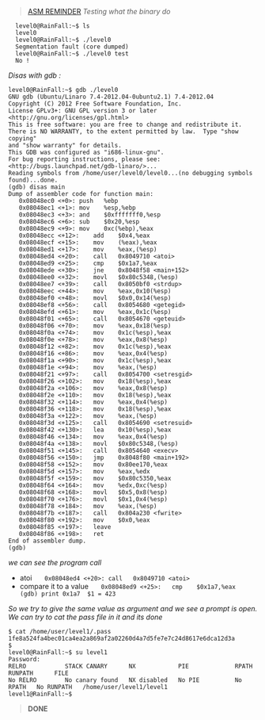 > [ASM REMINDER](https://beta.hackndo.com/assembly-basics/)
_Testing what the binary do_

  ``` 
    level0@RainFall:~$ ls
    level0
    level0@RainFall:~$ ./level0 
    Segmentation fault (core dumped)
    level0@RainFall:~$ ./level0 test
    No !
  ```

_Disas with gdb :_
```
level0@RainFall:~$ gdb ./level0
GNU gdb (Ubuntu/Linaro 7.4-2012.04-0ubuntu2.1) 7.4-2012.04
Copyright (C) 2012 Free Software Foundation, Inc.
License GPLv3+: GNU GPL version 3 or later <http://gnu.org/licenses/gpl.html>
This is free software: you are free to change and redistribute it.
There is NO WARRANTY, to the extent permitted by law.  Type "show copying"
and "show warranty" for details.
This GDB was configured as "i686-linux-gnu".
For bug reporting instructions, please see:
<http://bugs.launchpad.net/gdb-linaro/>...
Reading symbols from /home/user/level0/level0...(no debugging symbols found)...done.
(gdb) disas main
Dump of assembler code for function main:
   0x08048ec0 <+0>:	push   %ebp
   0x08048ec1 <+1>:	mov    %esp,%ebp
   0x08048ec3 <+3>:	and    $0xfffffff0,%esp
   0x08048ec6 <+6>:	sub    $0x20,%esp
   0x08048ec9 <+9>:	mov    0xc(%ebp),%eax
   0x08048ecc <+12>:	add    $0x4,%eax
   0x08048ecf <+15>:	mov    (%eax),%eax
   0x08048ed1 <+17>:	mov    %eax,(%esp)
   0x08048ed4 <+20>:	call   0x8049710 <atoi>
   0x08048ed9 <+25>:	cmp    $0x1a7,%eax
   0x08048ede <+30>:	jne    0x8048f58 <main+152>
   0x08048ee0 <+32>:	movl   $0x80c5348,(%esp)
   0x08048ee7 <+39>:	call   0x8050bf0 <strdup>
   0x08048eec <+44>:	mov    %eax,0x10(%esp)
   0x08048ef0 <+48>:	movl   $0x0,0x14(%esp)
   0x08048ef8 <+56>:	call   0x8054680 <getegid>
   0x08048efd <+61>:	mov    %eax,0x1c(%esp)
   0x08048f01 <+65>:	call   0x8054670 <geteuid>
   0x08048f06 <+70>:	mov    %eax,0x18(%esp)
   0x08048f0a <+74>:	mov    0x1c(%esp),%eax
   0x08048f0e <+78>:	mov    %eax,0x8(%esp)
   0x08048f12 <+82>:	mov    0x1c(%esp),%eax
   0x08048f16 <+86>:	mov    %eax,0x4(%esp)
   0x08048f1a <+90>:	mov    0x1c(%esp),%eax
   0x08048f1e <+94>:	mov    %eax,(%esp)
   0x08048f21 <+97>:	call   0x8054700 <setresgid>
   0x08048f26 <+102>:	mov    0x18(%esp),%eax
   0x08048f2a <+106>:	mov    %eax,0x8(%esp)
   0x08048f2e <+110>:	mov    0x18(%esp),%eax
   0x08048f32 <+114>:	mov    %eax,0x4(%esp)
   0x08048f36 <+118>:	mov    0x18(%esp),%eax
   0x08048f3a <+122>:	mov    %eax,(%esp)
   0x08048f3d <+125>:	call   0x8054690 <setresuid>
   0x08048f42 <+130>:	lea    0x10(%esp),%eax
   0x08048f46 <+134>:	mov    %eax,0x4(%esp)
   0x08048f4a <+138>:	movl   $0x80c5348,(%esp)
   0x08048f51 <+145>:	call   0x8054640 <execv>
   0x08048f56 <+150>:	jmp    0x8048f80 <main+192>
   0x08048f58 <+152>:	mov    0x80ee170,%eax
   0x08048f5d <+157>:	mov    %eax,%edx
   0x08048f5f <+159>:	mov    $0x80c5350,%eax
   0x08048f64 <+164>:	mov    %edx,0xc(%esp)
   0x08048f68 <+168>:	movl   $0x5,0x8(%esp)
   0x08048f70 <+176>:	movl   $0x1,0x4(%esp)
   0x08048f78 <+184>:	mov    %eax,(%esp)
   0x08048f7b <+187>:	call   0x804a230 <fwrite>
   0x08048f80 <+192>:	mov    $0x0,%eax
   0x08048f85 <+197>:	leave  
   0x08048f86 <+198>:	ret    
End of assembler dump.
(gdb) 
```
_we can see the program call_
- atoi 
```   0x08048ed4 <+20>:	call   0x8049710 <atoi>```
- compare it to a value
  ```   0x08048ed9 <+25>:	cmp    $0x1a7,%eax```
    ``` (gdb) print 0x1a7  $1 = 423```

_So we try to give the same value as argument and we see a prompt is open. We can try to cat the pass file in it and its done_
``` level0@RainFall:~$ ./level0 423
$ cat /home/user/level1/.pass
1fe8a524fa4bec01ca4ea2a869af2a02260d4a7d5fe7e7c24d8617e6dca12d3a
$ 
level0@RainFall:~$ su level1
Password: 
RELRO           STACK CANARY      NX            PIE             RPATH      RUNPATH      FILE
No RELRO        No canary found   NX disabled   No PIE          No RPATH   No RUNPATH   /home/user/level1/level1
level1@RainFall:~$ 

```

> **DONE**